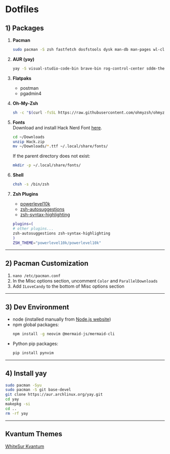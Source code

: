 # Dotfiles  

## 1) Packages  

1. **Pacman**  
   ```sh
   sudo pacman -S zsh fastfetch dosfstools dysk man-db man-pages wl-clipboard swaync rofi-wayland htop nerd-fonts unzip waybar libsecret qt5-wayland qt6-wayland celluloid gnome-keyring libgnome-keyring vim nwg-look hyprland hyprpaper hypridle hyprlock kvantum nerd-fonts steam gamescope discord libreoffice-still nautilus wlsunset wofi kitty ghostty acpi imagemagick ghostscript tectonic
   ```  

2. **AUR (yay)**  
   ```sh
   yay -S visual-studio-code-bin brave-bin rog-control-center sddm-theme-tokyo-night-git
   ```  

3. **Flatpaks**  
   - postman  
   - pgadmin4  

4. **Oh-My-Zsh**  
   ```sh
   sh -c "$(curl -fsSL https://raw.githubusercontent.com/ohmyzsh/ohmyzsh/master/tools/install.sh)"
   ```  

5. **Fonts**  
Download and install Hack Nerd Font [here](https://www.nerdfonts.com/font-downloads).  
   ```sh
   cd ~/Downloads
   unzip Hack.zip
   mv ~/Downloads/*.ttf ~/.local/share/fonts/
   ```  
   If the parent directory does not exist:  
   ```sh
   mkdir -p ~/.local/share/fonts/
   ```  

6. **Shell**  
   ```sh
   chsh -s /bin/zsh
   ```  

7. **Zsh Plugins**  
   - [powerlevel10k](https://github.com/romkatv/powerlevel10k?tab=readme-ov-file#installation)  
   - [zsh-autosuggestions](https://github.com/zsh-users/zsh-autosuggestions/blob/master/INSTALL.md)  
   - [zsh-syntax-highlighting](https://github.com/zsh-users/zsh-syntax-highlighting/blob/master/INSTALL.md)  

   ```sh
   plugins=( 
   # other plugins...
   zsh-autosuggestions zsh-syntax-highlighting
   )
   ZSH_THEME="powerlevel10k/powerlevel10k"
   ```  

---

## 2) Pacman Customization  
1. `nano /etc/pacman.conf`  
2. In the Misc options section, uncomment `Color` and `ParallelDownloads`  
3. Add `ILoveCandy` to the bottom of Misc options section  

---

## 3) Dev Environment  
- node (installed manually from [Node.js website](https://nodejs.org/))  
- npm global packages:  
  ```sh
  npm install -g neovim @mermaid-js/mermaid-cli
  ```  
- Python pip packages:  
  ```sh
  pip install pynvim
  ```  

---

## 4) Install yay  
```sh
sudo pacman -Syu
sudo pacman -S git base-devel
git clone https://aur.archlinux.org/yay.git
cd yay
makepkg -si
cd ..
rm -rf yay
```  

---

## Kvantum Themes  
[WhiteSur Kvantum](https://store.kde.org/p/1398841)  

